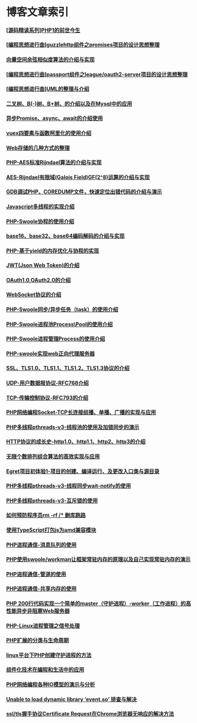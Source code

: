 # 博客文章索引
#### [[源码精读系列]PHP1的前世今生](https://www.pitmanhuang.com/archives/565)
#### [[编程思想进行曲]guzzlehttp组件之promises项目的设计思想整理](https://www.pitmanhuang.com/archives/558)
#### [向量空间余弦相似度算法的介绍与实现](https://www.pitmanhuang.com/archives/548)
#### [[编程思想进行曲]passport组件之league/oauth2-server项目的设计思想整理](https://www.pitmanhuang.com/archives/533)
#### [[编程思想进行曲]UML的整理与介绍](https://www.pitmanhuang.com/archives/520)
#### [二叉树、B(-)树、B+树、的介绍以及在Mysql中的应用](https://www.pitmanhuang.com/archives/510)
#### [异步Promise、async、await的介绍使用](https://www.pitmanhuang.com/archives/505)
#### [vuex四要素与函数柯里化的使用介绍](https://www.pitmanhuang.com/archives/503)
#### [Web存储的几种方式的整理](https://www.pitmanhuang.com/archives/498)
#### [PHP-AES标准Rijndael算法的介绍与实现](https://www.pitmanhuang.com/archives/490)
#### [AES-Rijndael有限域(Galois Field)GF(2^8)运算的介绍与实现](https://www.pitmanhuang.com/archives/474)
#### [GDB调试PHP、COREDUMP文件，快速定位出错代码的介绍与演示](https://www.pitmanhuang.com/archives/461)
#### [Javascript多线程的实现介绍](https://www.pitmanhuang.com/archives/455)
#### [PHP-Swoole协程的使用介绍](https://www.pitmanhuang.com/archives/452)
#### [base16、base32、base64编码解码的介绍与实现](https://www.pitmanhuang.com/archives/442)
#### [PHP-基于yield的内存优化与协程的实现](https://www.pitmanhuang.com/archives/433)
#### [JWT(Json Web Token)的介绍](https://www.pitmanhuang.com/archives/427)
#### [OAuth1.0,OAuth2.0的介绍](https://www.pitmanhuang.com/archives/409)
#### [WebSocket协议的介绍](https://www.pitmanhuang.com/archives/403)
#### [PHP-Swoole同步/异步任务（task）的使用介绍](https://www.pitmanhuang.com/archives/398)
#### [PHP-Swoole进程池Process\Pool的使用介绍](https://www.pitmanhuang.com/archives/393)
#### [PHP-Swoole进程管理Process的使用介绍](https://www.pitmanhuang.com/archives/388)
#### [PHP-swoole实现web正向代理服务器](https://www.pitmanhuang.com/archives/385)
#### [SSL、TLS1.0、TLS1.1、TLS1.2、TLS1.3协议的介绍](https://www.pitmanhuang.com/archives/380)
#### [UDP-用户数据报协议-RFC768介绍](https://www.pitmanhuang.com/archives/373)
#### [TCP-传输控制协议-RFC793的介绍](https://www.pitmanhuang.com/archives/348)
#### [PHP网络编程Socket-TCP长连接组播、单播、广播的实现与应用](https://www.pitmanhuang.com/archives/335)
#### [PHP多线程pthreads-v3-线程池的使用及加锁同步的演示](https://www.pitmanhuang.com/archives/319)
#### [HTTP协议的成长史-http1.0、http1.1、http2、http3的介绍](https://www.pitmanhuang.com/archives/288)
#### [无限个数排列组合算法的高效实现与应用](https://www.pitmanhuang.com/archives/278)
#### [Egret项目初体验1-项目的创建、编译运行、及更改入口类与源目录](https://www.pitmanhuang.com/archives/265)
#### [PHP多线程pthreads-v3-线程同步wait-notify的使用](https://www.pitmanhuang.com/archives/257)
#### [PHP多线程pthreads-v3-互斥锁的使用](https://www.pitmanhuang.com/archives/243)
#### [如何预防程序员rm -rf /* 删库跑路](https://www.pitmanhuang.com/archives/232)
#### [使用TypeScript打包js为amd兼容模块](https://www.pitmanhuang.com/archives/229)
#### [PHP进程通信-消息队列的使用](https://www.pitmanhuang.com/archives/223)
#### [PHP使用swoole/workman让框架常驻内存的原理以及自己实现常驻内存的演示](https://www.pitmanhuang.com/archives/213)
#### [PHP进程通信-管道的使用](https://www.pitmanhuang.com/archives/207)
#### [PHP进程通信-共享内存的使用](https://www.pitmanhuang.com/archives/193)
#### [PHP 200行代码实现一个简单的master（守护进程）-worker（工作进程）的高性能异步非阻塞Web服务器](https://www.pitmanhuang.com/archives/171)
#### [PHP-Linux进程管理之信号处理](https://www.pitmanhuang.com/archives/154)
#### [PHP扩展的分类与生命周期](https://www.pitmanhuang.com/archives/137)
#### [linux平台下PHP创建守护进程的方法](https://www.pitmanhuang.com/archives/124)
#### [组件化技术在编程和生活中的应用](https://www.pitmanhuang.com/archives/95)
#### [PHP网络编程各种IO模型的演示与分析](https://www.pitmanhuang.com/archives/48)
#### [Unable to load dynamic library ‘event.so’ 排查与解决](https://www.pitmanhuang.com/archives/58)
#### [ssl/tls握手协议Certificate Request在Chrome浏览器无响应的解决方法](https://www.pitmanhuang.com/archives/6)